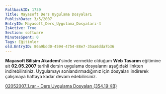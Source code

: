 ```yaml
---
FallbackID: 1739
Title: Mayasoft Ders Uygulama Dosyaları
PublishDate: 3/5/2007
EntryID: Mayasoft_Ders_Uygulama_Dosyalari-4
IsActive: True
Section: software
MinutesSpent: 0
Tags: Eğitimler
old.EntryID: 86a9bdd0-4594-4754-88e7-35aa6dda7b36
---
```

**Mayasoft Bilişim Akademi**'sinde vermekte olduğum **Web Tasarım**
eğitimine ait **02.05.2007** tarihli dersin uygulama dosyalarını
aşağıdaki linkten indirebilirsiniz. Uygulamayı sonlandırmadığımız için
dosyaları indirerek çalışmaya haftaya kadar devam edebilirsiniz.

[02052007\_1.rar - Ders Uygulama Dosyaları (354.19
KB)](media/Mayasoft_Ders_Uygulama_Dosyalari-4/02052007_1.rar)


